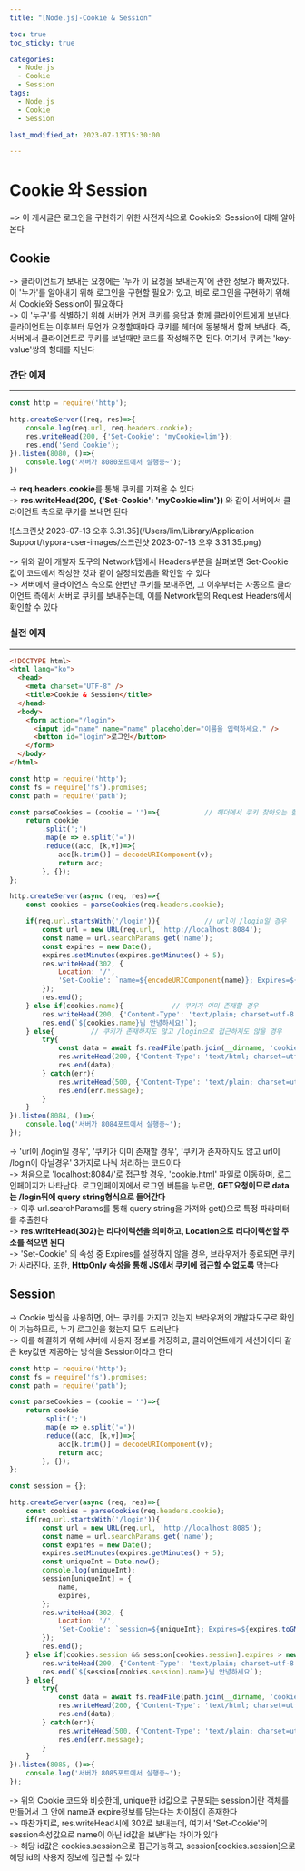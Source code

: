 ```yaml
---
title: "[Node.js]-Cookie & Session"

toc: true
toc_sticky: true

categories:
  - Node.js
  - Cookie
  - Session
tags:
  - Node.js
  - Cookie
  - Session

last_modified_at: 2023-07-13T15:30:00

---
```


# Cookie 와 Session

=> 이 게시글은 로그인을 구현하기 위한 사전지식으로 Cookie와 Session에 대해 알아본다



## Cookie

-> 클라이언트가 보내는 요청에는 '누가 이 요청을 보내는지'에 관한 정보가 빠져있다. 이 '누가'를 알아내기 위해 로그인을 구현할 필요가 있고, 바로 로그인을 구현하기 위해서 Cookie와 Session이 필요하다  
-> 이 '누구'를 식별하기 위해 서버가 먼저 쿠키를 응답과 함께 클라이언트에게 보낸다. 클라이언트는 이후부터 무언가 요청할때마다 쿠키를 헤더에 동봉해서 함께 보낸다. 즉, 서버에서 클라이언트로 쿠키를 보낼때만 코드를 작성해주면 된다. 여기서 쿠키는 'key-value'쌍의 형태를 지닌다



### 간단 예제

---

``` javascript
const http = require('http');

http.createServer((req, res)=>{
    console.log(req.url, req.headers.cookie);
    res.writeHead(200, {'Set-Cookie': 'myCookie=lim'});
    res.end('Send Cookie');
}).listen(8080, ()=>{
    console.log('서버가 8080포트에서 실행중~');
})
```

-> **req.headers.cookie**를 통해 쿠키를 가져올 수 있다  
-> **res.writeHead(200, {'Set-Cookie': 'myCookie=lim'})** 와 같이 서버에서 클라이언트 측으로 쿠키를 보내면 된다

![스크린샷 2023-07-13 오후 3.31.35](/Users/lim/Library/Application Support/typora-user-images/스크린샷 2023-07-13 오후 3.31.35.png)

-> 위와 같이 개발자 도구의 Network탭에서 Headers부분을 살펴보면 Set-Cookie값이 코드에서 작성한 것과 같이 설정되었음을 확인할 수 있다  
-> 서버에서 클라이언츠 측으로 한번만 쿠키를 보내주면, 그 이후부터는 자동으로 클라이언트 측에서 서버로 쿠키를 보내주는데, 이를 Network탭의 Request Headers에서 확인할 수 있다



### 실전 예제

---

``` html
<!DOCTYPE html>
<html lang="ko">
  <head>
    <meta charset="UTF-8" />
    <title>Cookie & Session</title>
  </head>
  <body>
    <form action="/login">
      <input id="name" name="name" placeholder="이름을 입력하세요." />
      <button id="login">로그인</button>
    </form>
  </body>
</html>

```



``` javascript
const http = require('http');
const fs = require('fs').promises;
const path = require('path');

const parseCookies = (cookie = '')=>{			// 헤더에서 쿠키 찾아오는 함수
    return cookie
        .split(';')
        .map(e => e.split('='))
        .reduce((acc, [k,v])=>{
            acc[k.trim()] = decodeURIComponent(v);
            return acc;
        }, {});
};

http.createServer(async (req, res)=>{
    const cookies = parseCookies(req.headers.cookie);

    if(req.url.startsWith('/login')){			// url이 /login일 경우
        const url = new URL(req.url, 'http://localhost:8084');
        const name = url.searchParams.get('name');
        const expires = new Date();
        expires.setMinutes(expires.getMinutes() + 5);
        res.writeHead(302, {
            Location: '/',
            'Set-Cookie': `name=${encodeURIComponent(name)}; Expires=${expires.toGMTString()}; HttpOnly; Path=/`,
        });
        res.end();
    } else if(cookies.name){			// 쿠키가 이미 존재할 경우
        res.writeHead(200, {'Content-Type': 'text/plain; charset=utf-8'});
        res.end(`${cookies.name}님 안녕하세요!`);
    } else{			// 쿠키가 존재하지도 않고 /login으로 접근하지도 않을 경우
        try{
            const data = await fs.readFile(path.join(__dirname, 'cookie2.html'));
            res.writeHead(200, {'Content-Type': 'text/html; charset=utf-8'});
            res.end(data);
        } catch(err){
            res.writeHead(500, {'Content-Type': 'text/plain; charset=utf-8'});
            res.end(err.message);
        }
    }
}).listen(8084, ()=>{
    console.log('서버가 8084포트에서 실행중~');
});
```

-> 'url이 /login일 경우', '쿠키가 이미 존재할 경우', '쿠키가 존재하지도 않고 url이 /login이 아닐경우' 3가지로 나눠 처리하는 코드이다  
-> 처음으로 'localhost:8084/'로 접근할 경우, 'cookie.html' 파일로 이동하며, 로그인페이지가 나타난다. 로그인페이지에서 로그인 버튼을 누르면, **GET요청이므로 data는 /login뒤에 query string형식으로 들어간다**  
-> 이후 url.searchParams를 통해 query string을 가져와 get()으로 특정 파라미터를 추출한다  
-> **res.writeHead(302)는 리다이렉션을 의미하고, Location으로 리다이렉션할 주소를 적으면 된다**  
-> 'Set-Cookie' 의 속성 중 Expires를 설정하지 않을 경우, 브라우저가 종료되면 쿠키가 사라진다. 또한, **HttpOnly 속성을 통해 JS에서 쿠키에 접근할 수 없도록** 막는다



## Session

-> Cookie 방식을 사용하면, 어느 쿠키를 가지고 있는지 브라우저의 개발자도구로 확인이 가능하므로, 누가 로그인을 했는지 모두 드러난다  
-> 이를 해결하기 위해 서버에 사용자 정보를 저장하고, 클라이언트에게 세션아이디 같은 key값만 제공하는 방식을 Session이라고 한다

``` javascript
const http = require('http');
const fs = require('fs').promises;
const path = require('path');

const parseCookies = (cookie = '')=>{
    return cookie
        .split(';')
        .map(e => e.split('='))
        .reduce((acc, [k,v])=>{
            acc[k.trim()] = decodeURIComponent(v);
            return acc;
        }, {});
};

const session = {};

http.createServer(async (req, res)=>{
    const cookies = parseCookies(req.headers.cookie);
    if(req.url.startsWith('/login')){
        const url = new URL(req.url, 'http://localhost:8085');
        const name = url.searchParams.get('name');
        const expires = new Date();
        expires.setMinutes(expires.getMinutes() + 5);
        const uniqueInt = Date.now();
        console.log(uniqueInt);
        session[uniqueInt] = {
            name,
            expires,
        };
        res.writeHead(302, {
            Location: '/',
            'Set-Cookie': `session=${uniqueInt}; Expires=${expires.toGMTString()}; HttpOnly; Path=/`,
        });
        res.end();
    } else if(cookies.session && session[cookies.session].expires > new Date()){
        res.writeHead(200, {'Content-Type': 'text/plain; charset=utf-8'});
        res.end(`${session[cookies.session].name}님 안녕하세요`);
    } else{
        try{
            const data = await fs.readFile(path.join(__dirname, 'cookie2.html'));
            res.writeHead(200, {'Content-Type': 'text/html; charset=utf-8'});
            res.end(data);
        } catch(err){
            res.writeHead(500, {'Content-Type': 'text/plain; charset=utf-8'});
            res.end(err.message);
        }
    }
}).listen(8085, ()=>{
    console.log('서버가 8085포트에서 실행중~');
});
```

-> 위의 Cookie 코드와 비슷한데, unique한 id값으로 구분되는 session이란 객체를 만들어서 그 안에 name과 expire정보를 담는다는 차이점이 존재한다  
-> 마찬가지로, res.writeHead시에 302로 보내는데, 여기서 'Set-Cookie'의 session속성값으로 name이 아닌 id값을 보낸다는 차이가 있다  
-> 해당 id값은 cookies.session으로 접근가능하고, session[cookies.session]으로 해당 id의 사용자 정보에 접근할 수 있다